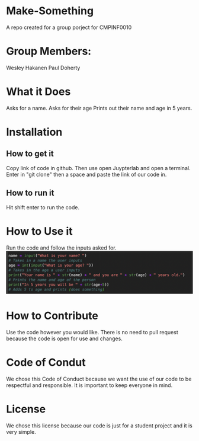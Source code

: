 # Make-Something
A repo created for a group porject for CMPINF0010
# Group Members:
Wesley Hakanen
Paul Doherty
# What it Does
Asks for a name.
Asks for their age
Prints out their name and age in 5 years.
# Installation
## How to get it
Copy link of code in github. Then use open Juypterlab and open a terminal. Enter in "git clone" then a space and paste the link of our code in.
## How to run it
Hit shift enter to run the code.
# How to Use it
Run the code and follow the inputs asked for.
![screenshot](image.png)
# How to Contribute
Use the code however you would like. There is no need to pull request because the code is open for use and changes.
# Code of Condut
We chose this Code of Conduct because we want the use of our code to be respectful and responsible. It is important to keep everyone in mind.
# License
We chose this license because our code is just for a student project and it is very simple.


